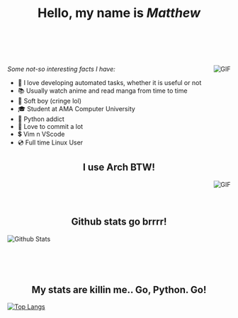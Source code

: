 <h1 align="center">Hello, my name is <b><i>Matthew</i></b></h1>

<br><br><br><br>

<img align="right" alt="GIF" src="https://media.giphy.com/media/iIqmM5tTjmpOB9mpbn/giphy.gif" />



*Some not-so interesting facts I have:*
- 🤖 I love developing automated tasks, whether it is useful or not </li>
- 📚 Usually watch anime and read manga from time to time </li>
- 😬 Soft boy (cringe lol) </li>
- 🎓 Student at AMA Computer University
- 🐍 Python addict
- 💚 Love to commit a lot
- 💲 Vim n VScode
- 💿 Full time Linux User


<h2 align="center"> I use Arch BTW! </h2>
<img align="right" alt="GIF" src="https://static.apester.com/user-images/66/66990c9c68ef205ac02683b905a15dc5.gif" />


<br><br><br>
<h2 align="center"> Github stats go brrrr! </h2>

![Github Stats](https://github-readme-stats.vercel.app/api?username=kungpaochick&count_private=true&show_icons=true&title_color=fff&icon_color=79ff97&text_color=9f9f9f&bg_color=151515)

<br><br><br>
<h2 align="center"> My stats are killin me.. Go, Python. Go! </h2>


[![Top Langs](https://github-readme-stats.vercel.app/api/top-langs/?username=kungpaochick&langs_count=8&count_private=true&title_color=fff&icon_color=f9f9f9&text_color=9f9f9f&bg_color=151515)](https://github.com/anuraghazra/github-readme-stats)

